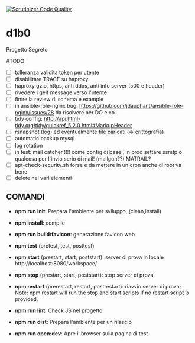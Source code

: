 [![Scrutinizer Code Quality](https://scrutinizer-ci.com/g/BitPrepared/d1b0/badges/quality-score.png?b=master)](https://scrutinizer-ci.com/g/BitPrepared/d1b0/?branch=master)

# d1b0
Progetto Segreto


#TODO

* [ ] tolleranza validita token per utente
* [ ] disabilitare TRACE su haproxy
* [ ] haproxy gzip, https, anti ddos, anti info server (500 e header)
* [ ] rivedere i gelf message verso l'utente
* [ ] finire la review di schema e example
* [ ] in ansible-role-nginx bug: https://github.com/jdauphant/ansible-role-nginx/issues/28 da risolvere per DO e co
* [ ] tidy config: http://api.html-tidy.org/tidy/quickref_5.2.0.html#MarkupHeader
* [ ] rsnapshot (log) ed eventualmente file caricati (=> crittografia)
* [ ] automatic backup mysql
* [ ] log rotation
* [ ] in test: mail catcher !!!! come config di base , in prod settare ssmtp o qualcosa per l'invio serio di mail! (mailgun??) MATRAIL?
* [ ] apt-check-security.sh forse e da mettere in un cron anche di root va bene
* [ ] delete nei vari elementi

## COMANDI

  * **npm run init**: Prepara l'ambiente per sviluppo, (clean,install)

  * **npm install**: compile

  * **npm run build:favicon**: generazione favicon web

  * **npm test** (pretest, test, posttest)

  * **npm start** (prestart, start, poststart): server di prova in locale http://localhost:8080/workspace/

  * **npm stop** (prestart, start, poststart): stop server di prova

  * **npm restart** (prerestart, restart, postrestart): riavvio server di prova; Note: npm restart will run the stop and start scripts if no restart script is provided.

  * **npm run lint**: Check JS nel progetto

  * **npm run dist**: Prepara l'ambiente per un rilascio

  * **npm run open:dev**: Apre il browser sulla pagina di test

